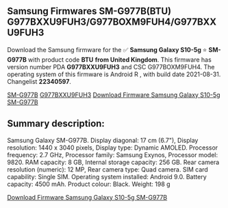 <h2>Samsung Firmwares SM-G977B(BTU) G977BXXU9FUH3/G977BOXM9FUH4/G977BXXU9FUH3</h2>
Download the Samsung firmware for the ✅ <strong>Samsung Galaxy S10-5g </strong> ⭐ <strong>SM-G977B</strong> with product code <strong>BTU</strong> <strong> from United Kingdom</strong>. This firmware has version number PDA <strong>G977BXXU9FUH3</strong> and CSC G977BOXM9FUH4. The operating system of this firmware is Android R , with build date 2021-08-31. Changelist <strong>22340597</strong>.


[SM-G977B](https://samfirm.shop/samsung/model/SM-G977B)
[G977BXXU9FUH3](https://samfirm.shop/samsung/pda/G977BXXU9FUH3)
[Download Firmware Samsung Galaxy S10-5g SM-G977B](https://samfirm.shop/samsung/firmware/452163)
<h2>Summary description:</h2>
<p>Samsung Galaxy SM-G977B. Display diagonal: 17 cm (6.7"), Display resolution: 1440 x 3040 pixels, Display type: Dynamic AMOLED. Processor frequency: 2.7 GHz, Processor family: Samsung Exynos, Processor model: 9820. RAM capacity: 8 GB, Internal storage capacity: 256 GB. Rear camera resolution (numeric): 12 MP, Rear camera type: Quad camera. SIM card capability: Single SIM. Operating system installed: Android 9.0. Battery capacity: 4500 mAh. Product colour: Black. Weight: 198 g</p>


[Download Firmware Samsung Galaxy S10-5g SM-G977B](https://samfirm.shop/samsung/firmware/452163)
